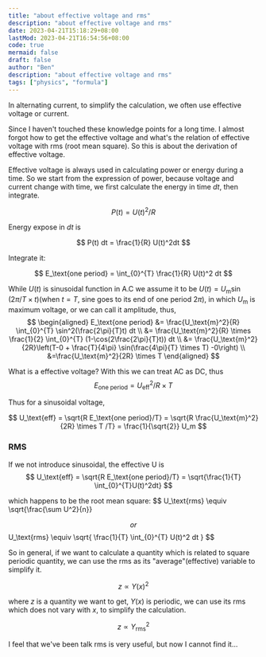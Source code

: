 ```yaml
---
title: "about effective voltage and rms"
description: "about effective voltage and rms"
date: 2023-04-21T15:18:29+08:00
lastMod: 2023-04-21T16:54:56+08:00
code: true
mermaid: false
draft: false
author: "Ben"
description: "about effective voltage and rms"
tags: ["physics", "formula"]
---
```



In alternating current, to simplify the calculation, we often use effective voltage or current.

Since I haven't touched these knowledge points for a long time. I almost forgot how to get the effective voltage and what's the relation of effective voltage with rms (root mean square). So this is about the derivation of effective voltage.

Effective voltage is always used in calculating power or energy during a time. So we start from the expression of power, because voltage and current change with time, we first calculate the energy in time $dt$, then integrate.

$$
P(t) = U(t)^2 / R
$$

Energy expose in $dt$ is

$$
P(t) dt = \frac{1}{R} U(t)^2dt
$$

Integrate it:

$$
E_\text{one period} = \int_{0}^{T} \frac{1}{R} U(t)^2 dt
$$

While $U(t)$ is sinusoidal function in A.C we assume it to be $U(t) = U_\text{m}\sin(2\pi/T  \times t)$(when $t=T$, sine goes to its end of one period $2\pi$), in which $U_\text{m}$ is maximum voltage, or we can call it amplitude, thus,
$$
\begin{aligned}
E_\text{one period}
    &= \frac{U_\text{m}^2}{R} \int_{0}^{T} \sin^2(\frac{2\pi}{T}t) dt \\
    &=  \frac{U_\text{m}^2}{R}  \times \frac{1}{2} \int_{0}^{T} (1-\cos(2\frac{2\pi}{T}t)) dt \\
    &=  \frac{U_\text{m}^2}{2R}\left(T-0 + \frac{T}{4\pi} \sin(\frac{4\pi}{T} \times T) -0\right)  \\
    &=\frac{U_\text{m}^2}{2R} \times  T
\end{aligned}
$$

What is a effective voltage? With this we can treat AC as DC, thus
$$
E_\text{one period} = U_\text{eff}^2 / R  \times T
$$

Thus for a sinusoidal voltage, 

$$
U_\text{eff} =  \sqrt{R E_\text{one period}/T} = \sqrt{R \frac{U_\text{m}^2}{2R} \times T /T}
= \frac{1}{\sqrt{2}} U_m
$$


### RMS
If we not introduce sinusoidal, the effective U is
$$
U_\text{eff} =  \sqrt{R E_\text{one period}/T} = \sqrt{\frac{1}{T} \int_{0}^{T}U(t)^2dt}
$$

which happens to be the root mean square:
$$
U_\text{rms} \equiv  \sqrt{\frac{\sum U^2}{n}}

$$
or
$$
U_\text{rms} \equiv  \sqrt{ \frac{1}{T} \int_{0}^{T} U(t)^2 dt }
$$


So in general, if we want to calculate a quantity which is related to square periodic quantity, we can use the rms as its "average"(effective) variable to simplify it.

$$
z \propto Y(x)^2
$$

where $z$ is a quantity we want to get, $Y(x)$ is periodic, we can use its rms which does not vary with $x$, to simplify the calculation.

$$
z \propto Y_\text{rms}^2
$$

I feel that we've been talk rms is very useful, but now I cannot find it...

